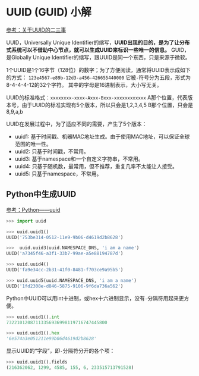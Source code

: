 # UUID (GUID) 小解

[参考：关于UUID的二三事](https://www.jianshu.com/p/d77f3ef0868a)

UUID，Universally Unique Identifier的缩写，**UUID出现的目的，是为了让分布式系统可以不借助中心节点，就可以生成UUID来标识一些唯一的信息。**
GUID，是Globally Unique Identifier的缩写，跟UUID是同一个东西，只是来源于微软。

1个UUID是1个16字节（128位）的数字；为了方便阅读，通常将UUID表示成如下的方式：
`123e4567-e89b-12d3-a456-426655440000`
它被`-`符号分为五段，形式为8-4-4-4-12的32个字符。
其中的字母是16进制表示，大小写无关。


UUID的标准格式：`xxxxxxxx-xxxx-Axxx-Bxxx-xxxxxxxxxxxx`
A那个位置，代表版本号，由于UUID的标准实现有5个版本，所以只会是1,2,3,4,5
B那个位置，只会是8,9,a,b

UUID在发展过程中，为了适应不同的需要，产生了5个版本：
- uuid1: 基于时间戳、机器MAC地址生成。由于使用MAC地址，可以保证全球范围的唯一性。
- uuid2: 只基于时间戳，不常用。
- uuid3: 基于namespace和一个自定义字符串，不常用。
- uuid4: 只基于随机数，最常用，但不推荐，重复几率不太能让人接受。
- uuid5: 只基于namespace，不常用。


## Python中生成UUID

[参考：Python——uuid](https://www.cnblogs.com/Security-Darren/p/4252868.html)

```py
>>> import uuid

>>> uuid.uuid1()
UUID('753be314-0512-11e9-9b06-d4619d2b8628')

>>>  uuid.uuid3(uuid.NAMESPACE_DNS, 'i am a name')
UUID('a7345f46-a3f1-33b7-99ae-a5e88194787d')

>>> uuid.uuid4()
UUID('fa9e34cc-2b31-41f0-8481-f703ce9a95b5')

>>> uuid.uuid5(uuid.NAMESPACE_DNS, 'i am a name')
UUID('1fd2308e-d846-5875-9106-9f6da736a562')

```

Python中UUID可以用int十进制，或hex十六进制显示，没有`-`分隔符用起来更方便。
```py
>>> uuid.uuid1().int
73221012087113356936998119716747445800

>>> uuid.uuid1().hex
'6e574a3e051211e99b06d4619d2b8628'
```

显示UUID的“字段”，即`-`分隔符分开的各个项：
```py
>>> uuid.uuid1().fields
(216362062, 1299, 4585, 155, 6, 233515713791528)
```